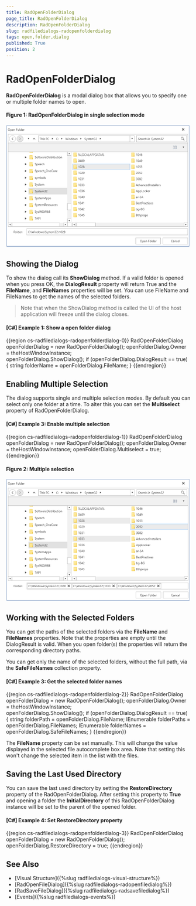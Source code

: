 ```yaml
---
title: RadOpenFolderDialog
page_title: RadOpenFolderDialog
description: RadOpenFolderDialog
slug: radfiledialogs-radopenfolderdialog
tags: open,folder,dialog
published: True
position: 2
---
```


# RadOpenFolderDialog

__RadOpenFolderDialog__ is a modal dialog box that allows you to specify one or multiple folder names to open.

#### __Figure 1: RadOpenFolderDialog in single selection mode__ 
![](images/radopenfolderdialog-01.png)

## Showing the Dialog

To show the dialog call its __ShowDialog__ method. If a valid folder is opened when you press OK, the __DialogResult__ property will return True and the __FileName__, and __FileNames__ properties will be set. You can use FileName and FileNames to get the names of the selected folders.

> Note that when the ShowDialog method is called the UI of the host application will freeze until the dialog closes.

#### __[C#] Example 1: Show a open folder dialog__
{{region cs-radfiledialogs-radopenfolderdialog-0}}
	RadOpenFolderDialog openFolderDialog = new RadOpenFolderDialog();
	openFolderDialog.Owner = theHostWindowInstance;            
	openFolderDialog.ShowDialog();
	if (openFolderDialog.DialogResult == true)
	{
		string folderName = openFolderDialog.FileName;
	}
{{endregion}}

## Enabling Multiple Selection

The dialog supports single and multiple selection modes. By default you can select only one folder at a time. To alter this you can set the __Multiselect__ property of RadOpenFolderDialog.

#### __[C#] Example 3: Enable multiple selection__
{{region cs-radfiledialogs-radopenfolderdialog-1}}
	RadOpenFolderDialog openFolderDialog = new RadOpenFolderDialog();
	openFolderDialog.Owner = theHostWindowInstance;
	openFolderDialog.Multiselect = true;
{{endregion}}

#### __Figure 2: Multiple selection__ 
![](images/radopenfolderdialog-02.png)

## Working with the Selected Folders

You can get the paths of the selected folders via the __FileName__ and __FileNames__ properties. Note that the properties are empty until the DialogResult is valid. When you open folder(s) the properties will return the corresponding directory paths.

You can get only the name of the selected folders, without the full path, via the __SafeFileNames__ collection property.

#### __[C#] Example 3: Get the selected folder names__
{{region cs-radfiledialogs-radopenfolderdialog-2}}
	RadOpenFolderDialog openFolderDialog = new RadOpenFolderDialog();
	openFolderDialog.Owner = theHostWindowInstance;                  
	openFolderDialog.ShowDialog();
	if (openFolderDialog.DialogResult == true)
	{
		string folderPath = openFolderDialog.FileName;
		IEnumerable<string> folderPaths = openFolderDialog.FileNames;
		IEnumerable<string> folderNames = openFolderDialog.SafeFileNames;
	}
{{endregion}}

The __FileName__ property can be set manually. This will change the value displayed in the selected file autocomplete box area. Note that setting this won't change the selected item in the list with the files.

## Saving the Last Used Directory

You can save the last used directory by setting the __RestoreDirectory__ property of the RadOpenFolderDialog. After setting this property to __True__ and opening a folder the __InitialDirectory__ of this RadOpenFolderDialog instance will be set to the parent of the opened folder.

#### __[C#] Example 4: Set RestoreDirectory property__
{{region cs-radfiledialogs-radopenfolderdialog-3}}
	RadOpenFolderDialog openFolderDialog = new RadOpenFolderDialog();
	openFolderDialog.RestoreDirectory = true;
{{endregion}}

## See Also
* [Visual Structure]({%slug radfiledialogs-visual-structure%})
* [RadOpenFileDialog]({%slug radfiledialogs-radopenfiledialog%})
* [RadSaveFileDialog]({%slug radfiledialogs-radsavefiledialog%})
* [Events]({%slug radfiledialogs-events%})